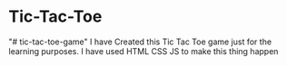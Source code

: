 # Tic-Tac-Toe
"# tic-tac-toe-game" 
I have Created this Tic Tac Toe game just for the learning purposes. I have used HTML CSS JS to make this thing happen
